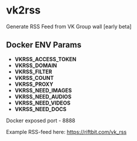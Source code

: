 # vk2rss
Generate RSS Feed from VK Group wall [early beta]

## Docker ENV Params
 - **VKRSS_ACCESS_TOKEN**
 - **VKRSS_DOMAIN** 
 - **VKRSS_FILTER**
 - **VKRSS_COUNT**
 - **VKRSS_PROXY**
 - **VKRSS_NEED_IMAGES**
 - **VKRSS_NEED_AUDIOS**
 - **VKRSS_NEED_VIDEOS**
 - **VKRSS_NEED_DOCS**

Docker exposed port - 8888

Example RSS-feed here: https://riftbit.com/vk_rss